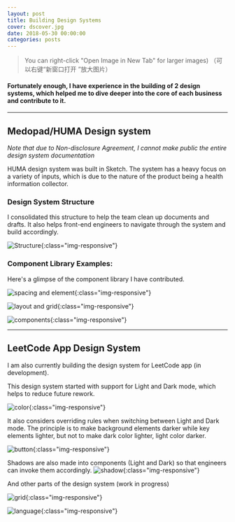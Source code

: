 ```yaml
---
layout: post
title: Building Design Systems
cover: dscover.jpg
date: 2018-05-30 00:00:00
categories: posts
---
```


> You can right-click "Open Image in New Tab" for larger images)
（可以右键“新窗口打开 ”放大图片）

#### Fortunately enough, I have experience in the building of 2 design systems, which helped me to dive deeper into the core of each business and contribute to it.

---

## Medopad/HUMA Design system

*Note that due to Non-disclosure Agreement, I cannot make public the entire design system documentation*

HUMA design system was built in Sketch. The system has a heavy focus on a variety of inputs, which is due to the nature of the product being a health information collector.

### Design System Structure

I consolidated this structure to help the team clean up documents and drafts. It also helps front-end engineers to navigate through the system and build accordingly.

![Structure]({{site.baseurl}}/assets/design_system/huma-design-system.png){:class="img-responsive"}

### Component Library Examples:

Here's a glimpse of the component library I have contributed.

![spacing and element]({{site.baseurl}}/assets/design_system/spacing-and-element.png){:class="img-responsive"}

![layout and grid]({{site.baseurl}}/assets/design_system/layout-and-grid.png){:class="img-responsive"}

![components]({{site.baseurl}}/assets/design_system/components.png){:class="img-responsive"}

<!--
### Type scale (zh_Hans)

![Android Type Scale]({{site.baseurl}}/assets/design_system/androidtypescale.png){:class="img-responsive"}

![iOS Type Scale]({{site.baseurl}}/assets/design_system/iostypescale.png){:class="img-responsive"}
-->

---

## LeetCode App Design System

I am also currently building the design system for LeetCode app (in development).

This design system started with support for Light and Dark mode, which helps to reduce future rework.

![color]({{site.baseurl}}/assets/design_system/lc_color.png){:class="img-responsive"}

It also considers overriding rules when switching between Light and Dark mode. The principle is to make background elements darker while key elements lighter, but not to make dark color lighter, light color darker.

![button]({{site.baseurl}}/assets/design_system/lc_button.png){:class="img-responsive"}

Shadows are also made into components (Light and Dark) so that engineers can invoke them accordingly.
![shadow]({{site.baseurl}}/assets/design_system/lc_shadow.png){:class="img-responsive"}

And other parts of the design system (work in progress)

![grid]({{site.baseurl}}/assets/design_system/lc_grid.png){:class="img-responsive"}

![language]({{site.baseurl}}/assets/design_system/lc_language.png){:class="img-responsive"}
